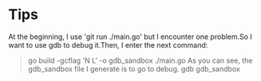 # Tips
At the beginning, I use 'git run ./main.go' but I encounter one problem.So I want to use gdb to debug it.Then, I enter the next command:
> go build -gcflag 'N L' -o gdb_sandbox ./main.go
As you can see, the gdb_sandbox file I generate is to go to debug.
> gdb gdb_sandbox